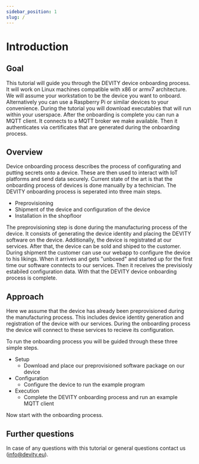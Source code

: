 ```yaml
---
sidebar_position: 1
slug: /
---
```


# Introduction

## Goal

This tutorial will guide you through the DEVITY device onboarding process.
It will work on Linux machines compatible with x86 or armv7 architecture.
We will assume your workstation to be the device you want to onboard.
Alternatively you can use a Raspberry Pi or similar devices to your convenience.
During the tutorial you will download executables that will run within your userspace.
After the onboarding is complete you can run a MQTT client.
It connects to a MQTT broker we make available.
Then it authenticates via certificates that are generated during the onboarding process.

## Overview

Device onboarding process describes the process of configurating and putting secrets onto a device.
These are then used to interact with IoT platforms and send data securely.
Current state of the art is that the onboarding process of devices is done manually by a technician.
The DEVITY onboarding process is seperated into three main steps.
- Preprovisioning
- Shipment of the device and configuration of the device
- Installation in the shopfloor

The preprovisioning step is done during the manufacturing process of the device.
It consists of generating the device identity and placing the DEVITY software on the device.
Additionally, the device is registrated at our services.
After that, the device can be sold and shiped to the customer.
During shipment the customer can use our webapp to configure the device to his likings.
When it arrives and gets "unboxed" and started up for the first time our software conntects to our services.
Then it receives the previsiosly estabiled configuration data.
With that the DEVITY device onboarding process is complete.

## Approach

Here we assume that the device has already been preprovisioned during the manufacturing process.
This includes device identity generation and registration of the device with our services.
During the onboarding process the device will connect to these services to recieve its configuration.  

To run the onboarding process you will be guided through these three simple steps.
- Setup
    - Download and place our preprovisioned software package on our device
- Configuration
    - Configure the device to run the example program
- Execution
    - Complete the DEVITY onboarding process and run an example MQTT client

Now start with the onboarding process.

## Further questions

In case of any questions with this tutorial or general questions contact us (info@devity.eu).
